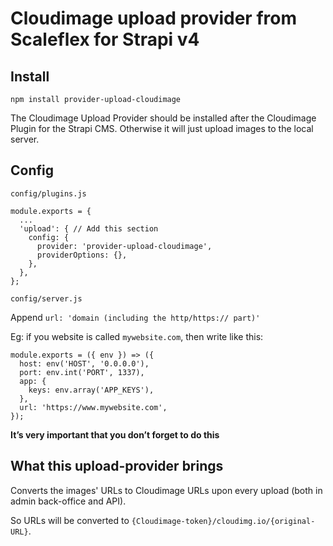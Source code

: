 # Cloudimage upload provider from Scaleflex for Strapi v4

## Install

`npm install provider-upload-cloudimage`

The Cloudimage Upload Provider should be installed after the Cloudimage Plugin for the Strapi CMS. Otherwise it will just upload images to the local server.

## Config

`config/plugins.js`

```
module.exports = {
  ...
  'upload': { // Add this section
    config: {
      provider: 'provider-upload-cloudimage',
      providerOptions: {},
    },
  },
};
```

`config/server.js`

Append `url: 'domain (including the http/https:// part)'`

Eg: if you website is called `mywebsite.com`, then write like this:

```
module.exports = ({ env }) => ({
  host: env('HOST', '0.0.0.0'),
  port: env.int('PORT', 1337),
  app: {
    keys: env.array('APP_KEYS'),
  },
  url: 'https://www.mywebsite.com',
});
```

**It’s very important that you don’t forget to do this**

## What this upload-provider brings

Converts the images' URLs to Cloudimage URLs upon every upload (both in admin back-office and API). 

So URLs will be converted to `{Cloudimage-token}/cloudimg.io/{original-URL}`.
